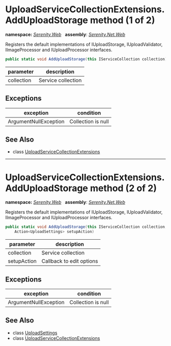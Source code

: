 # UploadServiceCollectionExtensions.AddUploadStorage method (1 of 2)
**namespace:** *[Serenity.Web](../../README.md#serenity.web-namespace)*   **assembly**: *[Serenity.Net.Web](../../README.md)*

Registers the default implementations of IUploadStorage, IUploadValidator, IImageProcessor and IUploadProcessor interfaces.

```csharp
public static void AddUploadStorage(this IServiceCollection collection)
```

| parameter | description |
| --- | --- |
| collection | Service collection |

## Exceptions

| exception | condition |
| --- | --- |
| ArgumentNullException | Collection is null |

## See Also

* class [UploadServiceCollectionExtensions](../UploadServiceCollectionExtensions.md)

---

# UploadServiceCollectionExtensions.AddUploadStorage method (2 of 2)
**namespace:** *[Serenity.Web](../../README.md#serenity.web-namespace)*   **assembly**: *[Serenity.Net.Web](../../README.md)*

Registers the default implementations of IUploadStorage, IUploadValidator, IImageProcessor and IUploadProcessor interfaces.

```csharp
public static void AddUploadStorage(this IServiceCollection collection, 
    Action<UploadSettings> setupAction)
```

| parameter | description |
| --- | --- |
| collection | Service collection |
| setupAction | Callback to edit options |

## Exceptions

| exception | condition |
| --- | --- |
| ArgumentNullException | Collection is null |

## See Also

* class [UploadSettings](../Serenity.Net.Services/../UploadSettings.md)
* class [UploadServiceCollectionExtensions](../UploadServiceCollectionExtensions.md)